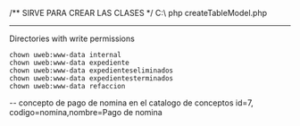 

/** SIRVE PARA CREAR LAS CLASES */
C:\ php createTableModel.php <TABLA> <NOMBRECLASE>


-------------

Directories with write permissions

```
chown uweb:www-data internal
chown uweb:www-data expediente
chown uweb:www-data expedienteseliminados
chown uweb:www-data expedientesterminados
chown uweb:www-data refaccion
```

-- 
concepto de pago de nomina en el catalogo de conceptos
id=7, codigo=nomina,nombre=Pago de nomina
